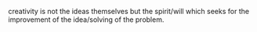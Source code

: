 creativity is not the ideas themselves but the 
spirit/will which seeks for the improvement of the idea/solving of the problem.

